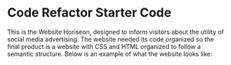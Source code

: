# Code Refactor Starter Code
  This is the Website Horiseon, designed to inform visitors about the utility of social media advertising.
  The website needed its code organized so the final product is a website with CSS and HTML organized to follow a semantic structure.
  Below is an example of what the website looks like:

